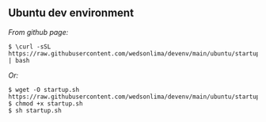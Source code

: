 ## Ubuntu dev environment

*From github page:*
```
$ \curl -sSL https://raw.githubusercontent.com/wedsonlima/devenv/main/ubuntu/startup.sh | bash
```

*Or:*

```
$ wget -O startup.sh https://raw.githubusercontent.com/wedsonlima/devenv/main/ubuntu/startup.sh
$ chmod +x startup.sh
$ sh startup.sh
```
